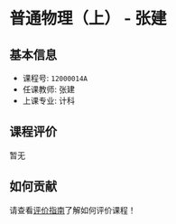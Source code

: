 # 普通物理（上） - 张建

## 基本信息

- 课程号: `12000014A`
- 任课教师: 张建
- 上课专业: 计科

## 课程评价

暂无

## 如何贡献

请查看[评价指南](../how-to-comment.md)了解如何评价课程！
